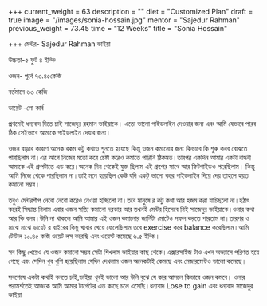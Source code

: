 +++
current_weight = 63
description = ""
diet = "Customized Plan"
draft = true
image = "/images/sonia-hossain.jpg"
mentor = "Sajedur Rahman"
previous_weight = 73.45
time = "12 Weeks"
title = "Sonia Hossain"

+++
মেন্টর- Sajedur Rahman ভাইয়া

উচ্চতা-৫ ফুট ৪ ইন্ঞ্চি

ওজন- পূর্বে ৭৩.৪৫কেজি

বর্তমানে ৬৩ কেজি

ডায়েট -লো কার্ব

প্রথমেই ধন্যবাদ দিতে চাই সাজেদুর রহমান ভাইয়াকে। এতো ভালো গাইডলাইন দেওয়ার জন্য এবং আমি যেভাবে পারব ঠিক সেইভাবে আমাকে গাইডলাইন দেয়ার জন্য।

ওজন বাড়ার কারণে অনেক রকম কটু কথাও শুনতে হয়েছে কিন্তু ওজন কমানোর জন্য কিভাবে কি শুরু করব বোঝতে পারছিলাম না।এর আগে নিজের মতো করে চেষ্টা করেও কমাতে পারিনি ঠিকমত।তারপর একদিন আমার একটা বান্ধবী আমাকে এই গ্রুপটাতে এড করে।অনেক দিন থেকেই যুক্ত ছিলাম এই গ্রুপের সাথে আর ফিটগাইডও পরেছিলাম। কিন্তু আমি নিজে থেকে পারছিলাম না।তাই মনে হয়েছিল কেউ যদি একটু ভালো করে গাইডলাইন দিয়ে দেয় তাহলে হয়ত কমানো সম্ভব।

তবুও মেন্টরশীপ নেবো নেবো করেও নেওয়া হচ্ছিলো না।তবে মানুষে র কটু কথা আর হজম করা যাচিছলো না।হঠাৎ করেই সিদ্ধান্ত নিলাম এবার ওজন সত্যি কমানো দরকার আর তখনই মেন্টর হিসেবে নিই সাজেদুর ভাইয়াকে।ওনার কথা আর কি বলব।উনি না থাকলে আমি আমার এই ওজন কমানোর জার্নিটা মোটেও সফল করতে পারতাম না।তারপর ও মাঝে মাঝে ডায়েট র বাইরের কিছু খাবার খেয়ে ফেলেছিলাম তবে exercise করে balance করেছিলাম।আমি টোটাল ১০.৪৫ কজি ওয়েট লস করেছি এবং ওয়েস্ট কমেছে ৬.৫ ইন্ঞ্চি।

সব কিছু খেয়েও যে ওজন কমানো সম্ভব সেটা শিখলাম ভাইয়ার কাছ থেকে।এক্সারসাইজ টাও এখন অভ্যাসে পরিণত হয়ে গেছে এবং সেদিন খুব খুশি হয়েছিলাম যেদিন দেখলাম ওজন অনেকটাই কেমছে এবং মেজারমেন্টও ভালো কমেছে।

সবশেষে একটা কথাই বলতে চাই,ভাইয়া খুবই ভালো আর উনি বুঝে যে কার আসলে কিভাবে ওজন কমবে। ওনার পরামর্শতেই আজকে আমি আমার টার্গেটের এত কাছে চলে এসেছি।ধন্যবাদ Lose to gain এবং ধন্যবাদ সাজেদুর ভাইয়া
